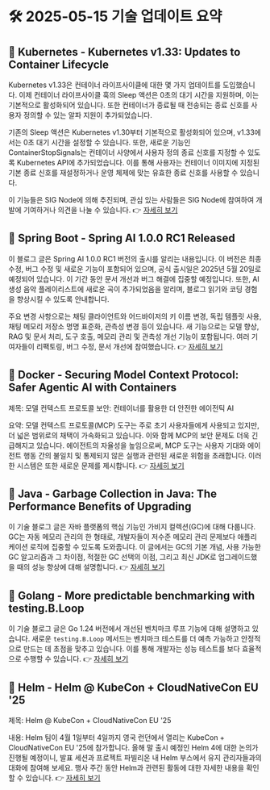 # 🛠️ 2025-05-15 기술 업데이트 요약

## 🔹 Kubernetes - Kubernetes v1.33: Updates to Container Lifecycle
Kubernetes v1.33은 컨테이너 라이프사이클에 대한 몇 가지 업데이트를 도입했습니다. 이제 컨테이너 라이프사이클 훅의 Sleep 액션은 0초의 대기 시간을 지원하며, 이는 기본적으로 활성화되어 있습니다. 또한 컨테이너가 종료될 때 전송되는 종료 신호를 사용자 정의할 수 있는 알파 지원이 추가되었습니다.

기존의 Sleep 액션은 Kubernetes v1.30부터 기본적으로 활성화되어 있으며, v1.33에서는 0초 대기 시간을 설정할 수 있습니다. 또한, 새로운 기능인 ContainerStopSignals는 컨테이너 사양에서 사용자 정의 종료 신호를 지정할 수 있도록 Kubernetes API에 추가되었습니다. 이를 통해 사용자는 컨테이너 이미지에 지정된 기본 종료 신호를 재설정하거나 운영 체제에 맞는 유효한 종료 신호를 사용할 수 있습니다.

이 기능들은 SIG Node에 의해 추진되며, 관심 있는 사람들은 SIG Node에 참여하여 개발에 기여하거나 의견을 나눌 수 있습니다.
👉 [자세히 보기](https://kubernetes.io/blog/2025/05/14/kubernetes-v1-33-updates-to-container-lifecycle/)

## 🔹 Spring Boot - Spring AI 1.0.0 RC1 Released
이 블로그 글은 Spring AI 1.0.0 RC1 버전의 출시를 알리는 내용입니다. 이 버전은 최종 수정, 버그 수정 및 새로운 기능이 포함되어 있으며, 공식 출시일은 2025년 5월 20일로 예정되어 있습니다. 이 기간 동안 문서 개선과 버그 해결에 집중할 예정입니다. 또한, AI 생성 음악 플레이리스트에 새로운 곡이 추가되었음을 알리며, 블로그 읽기와 코딩 경험을 향상시킬 수 있도록 안내합니다.

주요 변경 사항으로는 채팅 클라이언트와 어드바이저의 키 이름 변경, 독립 템플릿 사용, 채팅 메모리 저장소 명명 표준화, 관측성 변경 등이 있습니다. 새 기능으로는 모델 향상, RAG 및 문서 처리, 도구 호출, 메모리 관리 및 관측성 개선 기능이 포함됩니다. 여러 기여자들이 리팩토링, 버그 수정, 문서 개선에 참여했습니다.
👉 [자세히 보기](https://spring.io/blog/2025/05/13/spring-ai-1-0-0-RC1-released)

## 🔹 Docker - Securing Model Context Protocol: Safer Agentic AI with Containers
제목: 모델 컨텍스트 프로토콜 보안: 컨테이너를 활용한 더 안전한 에이전틱 AI

요약: 모델 컨텍스트 프로토콜(MCP) 도구는 주로 초기 사용자들에게 사용되고 있지만, 더 넓은 범위로의 채택이 가속화되고 있습니다. 이와 함께 MCP의 보안 문제도 더욱 긴급해지고 있습니다. 에이전트의 자율성을 높임으로써, MCP 도구는 사용자 기대와 에이전트 행동 간의 불일치 및 통제되지 않은 실행과 관련된 새로운 위험을 초래합니다. 이러한 시스템은 또한 새로운 문제를 제시합니다.
👉 [자세히 보기](https://www.docker.com/blog/whats-next-for-mcp-security/)

## 🔹 Java - Garbage Collection in Java: The Performance Benefits of Upgrading
이 기술 블로그 글은 자바 플랫폼의 핵심 기능인 가비지 컬렉션(GC)에 대해 다룹니다. GC는 자동 메모리 관리의 한 형태로, 개발자들이 저수준 메모리 관리 문제보다 애플리케이션 로직에 집중할 수 있도록 도와줍니다. 이 글에서는 GC의 기본 개념, 사용 가능한 GC 알고리즘과 그 차이점, 적절한 GC 선택의 이점, 그리고 최신 JDK로 업그레이드했을 때의 성능 향상에 대해 설명합니다.
👉 [자세히 보기](https://inside.java/2025/05/14/javaone-garbage-collection/)

## 🔹 Golang - More predictable benchmarking with testing.B.Loop
이 기술 블로그 글은 Go 1.24 버전에서 개선된 벤치마크 루프 기능에 대해 설명하고 있습니다. 새로운 `testing.B.Loop` 메서드는 벤치마크 테스트를 더 예측 가능하고 안정적으로 만드는 데 초점을 맞추고 있습니다. 이를 통해 개발자는 성능 테스트를 보다 효율적으로 수행할 수 있습니다.
👉 [자세히 보기](https://go.dev/blog/testing-b-loop)

## 🔹 Helm - Helm @ KubeCon + CloudNativeCon EU '25
제목: Helm @ KubeCon + CloudNativeCon EU '25

내용: Helm 팀이 4월 1일부터 4일까지 영국 런던에서 열리는 KubeCon + CloudNativeCon EU '25에 참가합니다. 올해 말 출시 예정인 Helm 4에 대한 논의가 진행될 예정이니, 발표 세션과 프로젝트 파빌리온 내 Helm 부스에서 유지 관리자들과의 대화에 참여해 보세요. 행사 주간 동안 Helm과 관련된 활동에 대한 자세한 내용을 확인할 수 있습니다.
👉 [자세히 보기](https://helm.sh/blog/helm-at-kubecon-eu-25/)

